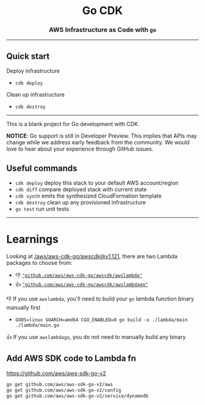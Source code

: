<html>
<div align="center">
<h1>Go CDK</h1>
<h3>AWS Infrastructure as Code with <code>go</code></h3>

</div>
</html>

---

## Quick start

Deploy infrastructure

- `cdk deploy`

Clean up infrastructure

- `cdk destroy`

---

This is a blank project for Go development with CDK.

**NOTICE**: Go support is still in Developer Preview. This implies that APIs may
change while we address early feedback from the community. We would love to hear
about your experience through GitHub issues.

## Useful commands

- `cdk deploy` deploy this stack to your default AWS account/region
- `cdk diff` compare deployed stack with current state
- `cdk synth` emits the synthesized CloudFormation template
- `cdk destroy` clean up any provisioned infrastructure
- `go test` run unit tests

---

# Learnings

Looking at [/aws/aws-cdk-go/awscdk@v1.121](https://pkg.go.dev/github.com/aws/aws-cdk-go/awscdk), there are two Lambda packages to choose from:

- 👎 [`"github.com/aws/aws-cdk-go/awscdk/awslambda"`][awslambda]
- 👍 [`"github.com/aws/aws-cdk-go/awscdk/awslambdago"`][awslambdago]

👎 If you use `awslambda`, you'll need to build your `go` lambda function binary manually first

- `GOOS=linux GOARCH=amd64 CGO_ENABLED=0 go build -o ./lambda/main ./lambda/main.go`

👍 If you use `awslambdago`, you do not need to manually build any binary

[awslambda]: https://pkg.go.dev/github.com/aws/aws-cdk-go/awscdk@v1.121.0-devpreview/awslambda
[awslambdago]: https://pkg.go.dev/github.com/aws/aws-cdk-go/awscdk@v1.121.0-devpreview/awslambdago

## Add AWS SDK code to Lambda fn

https://github.com/aws/aws-sdk-go-v2

```bash
go get github.com/aws/aws-sdk-go-v2/aws
go get github.com/aws/aws-sdk-go-v2/config
go get github.com/aws/aws-sdk-go-v2/service/dynamodb
```

